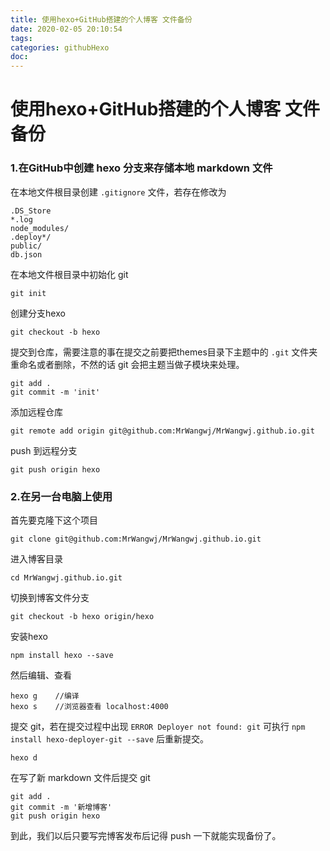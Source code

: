 ```yaml
---
title: 使用hexo+GitHub搭建的个人博客 文件备份
date: 2020-02-05 20:10:54
tags:
categories: githubHexo
doc:
---
```


# 	使用hexo+GitHub搭建的个人博客 文件备份

### 1.在GitHub中创建 hexo 分支来存储本地 markdown 文件

 在本地文件根目录创建 `.gitignore` 文件，若存在修改为 

```
.DS_Store
*.log
node_modules/
.deploy*/
public/
db.json
```

 在本地文件根目录中初始化 git 

```
git init
```

 创建分支hexo 

```
git checkout -b hexo
```

 提交到仓库，需要注意的事在提交之前要把themes目录下主题中的 `.git` 文件夹重命名或者删除，不然的话 git 会把主题当做子模块来处理。 

```
git add .
git commit -m 'init'
```

 添加远程仓库 

```
git remote add origin git@github.com:MrWangwj/MrWangwj.github.io.git
```

 push 到远程分支 

```
git push origin hexo
```

### 2.在另一台电脑上使用

 首先要克隆下这个项目 

```
git clone git@github.com:MrWangwj/MrWangwj.github.io.git
```

 进入博客目录 

```
cd MrWangwj.github.io.git
```

 切换到博客文件分支 

```
git checkout -b hexo origin/hexo
```

 安装hexo 

```
npm install hexo --save
```

 然后编辑、查看 

```
hexo g    //编译
hexo s    //浏览器查看 localhost:4000
```

 提交 git，若在提交过程中出现 `ERROR Deployer not found: git` 可执行 `npm install hexo-deployer-git --save` 后重新提交。 

```
hexo d
```

 在写了新 markdown 文件后提交 git 

```
git add .
git commit -m '新增博客'
git push origin hexo
```

 到此，我们以后只要写完博客发布后记得 push 一下就能实现备份了。 